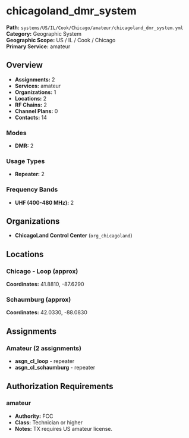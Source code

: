 # chicagoland_dmr_system

**Path:** `systems/US/IL/Cook/Chicago/amateur/chicagoland_dmr_system.yml`  
**Category:** Geographic System  
**Geographic Scope:** US / IL / Cook / Chicago  
**Primary Service:** amateur  

## Overview

- **Assignments:** 2
- **Services:** amateur
- **Organizations:** 1
- **Locations:** 2
- **RF Chains:** 2
- **Channel Plans:** 0
- **Contacts:** 14

### Modes
- **DMR:** 2

### Usage Types
- **Repeater:** 2

### Frequency Bands
- **UHF (400-480 MHz):** 2

## Organizations

- **ChicagoLand Control Center** (`org_chicagoland`)

## Locations

### Chicago - Loop (approx)
**Coordinates:** 41.8810, -87.6290

### Schaumburg (approx)
**Coordinates:** 42.0330, -88.0830

## Assignments

### Amateur (2 assignments)

- **asgn_cl_loop** - repeater
- **asgn_cl_schaumburg** - repeater

## Authorization Requirements

### amateur
- **Authority:** FCC
- **Class:** Technician or higher
- **Notes:** TX requires US amateur license.
